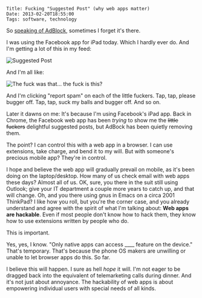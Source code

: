     Title: Fucking "Suggested Post" (why web apps matter)
    Date: 2013-02-20T18:55:00
    Tags: software, technology


So [speaking of AdBlock](/2013/02/my-chrome-extensions.html),
sometimes I forget it's there.

I was using the Facebook app for iPad today. Which I hardly ever do. And I'm getting a lot of this in my feed:

![Suggested Post](http://1.bp.blogspot.com/-uhz6t3xo6xQ/USVbQw4XnPI/AAAAAAAAIz4/61LoG1cqtno/s400/Screen+Shot+2013-02-20+at+6.23.46+PM.png)

And I'm all like:

![The fuck was that... the fuck is this?](http://1.bp.blogspot.com/-4a-nouLaGL0/USVbUmlK-_I/AAAAAAAAI0A/v5J-FTeZ3e4/s1600/the-fuck-was-that-is-this.gif)

And I'm clicking "report spam" on each of the little fuckers. Tap, tap, please bugger off. Tap, tap, suck my balls and bugger off. And so on.

<!-- more -->

Later it dawns on me: It's because I'm using Facebook's iPad app.
Back in Chrome, the Facebook web app has been <i>trying</i> to show me
the <strike>little fuckers</strike> delightful suggested posts, but
AdBock has been quietly removing them.

The point? I can control this with a web app in a browser. I can use
extensions, take charge, and bend it to my will.  But with someone's
precious mobile app? They're in control.

I hope and believe the web app will gradually prevail on mobile, as
it's been doing on the laptop/desktop. How many of us check email with
web apps these days? Almost all of us. OK, sure, you there in the suit
still using Outlook; give your IT department a couple more years to
catch up, and that will change. Oh, and you there using gnus in Emacs
on a circa 2001 ThinkPad? I like how you roll, but you're the corner
case, and you already understand and agree with the spirit of what I'm
talking about: <b>Web apps are hackable</b>. Even if most people don't
know how to hack them, they know how to use extensions written by
people who do.

This is important.

Yes, yes, I know. "Only native apps can access ____ feature on the
device." That's temporary. That's because the phone OS makers are
unwilling or unable to let browser apps do this. So far.

I believe this will happen. I sure as hell <i>hope</i> it will. I'm
not eager to be dragged back into the equivalent of telemarketing
calls during dinner. And it's not just about annoyance. The
hackability of web apps is about empowering individual users with
special needs of all kinds.
